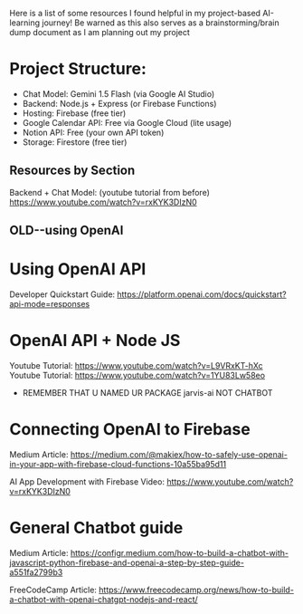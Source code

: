 Here is a list of some resources I found helpful in my project-based AI-learning journey! Be warned as this also serves as a brainstorming/brain dump document as I am planning out my project

# Project Structure: 
- Chat Model: Gemini 1.5 Flash (via Google AI Studio)
- Backend: Node.js + Express (or Firebase Functions)
- Hosting: Firebase (free tier)
- Google Calendar API: Free via Google Cloud (lite usage)
- Notion API: Free (your own API token)
- Storage: Firestore (free tier)

## Resources by Section
Backend + Chat Model: (youtube tutorial from before) https://www.youtube.com/watch?v=rxKYK3DIzN0



## OLD--using OpenAI

# Using OpenAI API
Developer Quickstart Guide: https://platform.openai.com/docs/quickstart?api-mode=responses

# OpenAI API + Node JS
Youtube Tutorial: https://www.youtube.com/watch?v=L9VRxKT-hXc
Youtube Tutorial: https://www.youtube.com/watch?v=1YU83Lw58eo

* REMEMBER THAT U NAMED UR PACKAGE jarvis-ai NOT CHATBOT


# Connecting OpenAI to Firebase
Medium Article: https://medium.com/@makiex/how-to-safely-use-openai-in-your-app-with-firebase-cloud-functions-10a55ba95d11

AI App Development with Firebase Video: https://www.youtube.com/watch?v=rxKYK3DIzN0

# General Chatbot guide
Medium Article: https://configr.medium.com/how-to-build-a-chatbot-with-javascript-python-firebase-and-openai-a-step-by-step-guide-a551fa2799b3

FreeCodeCamp Article: https://www.freecodecamp.org/news/how-to-build-a-chatbot-with-openai-chatgpt-nodejs-and-react/